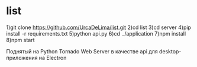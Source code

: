 ﻿# list

1)git clone https://github.com/UrcaDeLima/list.git
2)cd list
3)cd server
4)pip install -r requirements.txt
5)python api.py
6)cd ../application
7)npm install
8)npm start

Поднятый на Python Tornado Web Server в качестве api для desktop-приложения на Electron